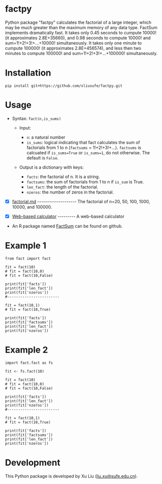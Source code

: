 # factpy
Python package "factpy" calculates the factorial of a large integer, which may be much greater than the maximum memory of any data type. FactSum implements dramatically fast. It takes only 0.45 seconds to cumpute 10000! (it approximates 2.8E+35660), and 0.98 seconds to compute 10000! and sum=1!+2!+3!+...+10000! simultaneously. It takes only one minute to cumpute 100000! (it approximates 2.8E+456574), and less then two minutes to compute 100000! and sum=1!+2!+3!+...+100000! simultaneously.

# Installation

    pip install git+https://github.com/xliusufe/factpy.git

# Usage
- Syntax: `fact(n,is_sums)`
    - Input:
        - `n`: a natural number 
        - `is_sums`: logical indicating that fact calculates the sum of factorials from 1 to n (`factsums` = 1!+2!+3!+...). `factsums` is calcuated if `is_sums=True` or `is_sums=1`, do not otherwise. The default is `False`.

    - Output is a dictionary with keys:
        - `facts`: the factorial of n. It is a string.
        - `factsums`: the sum of factorials from 1 to n if `is_sum` is True.
        - `len_fact`: the length of the factorial.
        - `nzeros`: the number of zeros in the factorial.


   
- [x] [factorial.md](https://github.com/xliusufe/FactSum/blob/master/inst/factorial.md) -------------------- The factorial of n=20, 50, 100, 1000, 10000, and 100000.

- [x] [Web-based calculator](https://xliusufe.shinyapps.io/factorial/) --------- A web-based calculator 

- An R package named [FactSum](https://github.com/xliusufe/FactSum/) can be found on github.
   
# Example 1

    from fact import fact

    fit = fact(10)
    # fit = fact(10,0)
    # fit = fact(10,False)

    print(fit['facts'])
    print(fit['len_fact'])
    print(fit['nzeros'])
    #------------------------

    fit = fact(10,1)
    # fit = fact(10,True)

    print(fit['facts'])
    print(fit['factsums'])
    print(fit['len_fact'])
    print(fit['nzeros'])

# Example 2
    import fact.fact as fs

    fit <- fs.fact(10)

    fit = fact(10)
    # fit = fact(10,0)
    # fit = fact(10,False)

    print(fit['facts'])
    print(fit['len_fact'])
    print(fit['nzeros'])
    #------------------------

    fit = fact(10,1)
    # fit = fact(10,True)

    print(fit['facts'])
    print(fit['factsums'])
    print(fit['len_fact'])
    print(fit['nzeros'])
    

# Development
This Python package is developed by Xu Liu (liu.xu@sufe.edu.cn).

